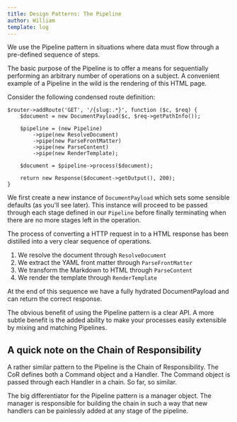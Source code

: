 ```yaml
---
title: Design Patterns: The Pipeline
author: William
template: log
---
```


We use the Pipeline pattern in situations where data must flow through a pre-defined sequence of steps.

The basic purpose of the Pipeline is to offer a means for sequentially performing an arbitrary number of operations
on a subject. A convenient example of a Pipeline in the wild is the rendering of this HTML page.

Consider the following condensed route definition:

    $router->addRoute('GET', '/{slug:.*}', function ($c, $req) {
        $document = new DocumentPayload($c, $req->getPathInfo());

        $pipeline = (new Pipeline)
            ->pipe(new ResolveDocument)
            ->pipe(new ParseFrontMatter)
            ->pipe(new ParseContent)
            ->pipe(new RenderTemplate);

        $document = $pipeline->process($document);

        return new Response($document->getOutput(), 200);
    }

We first create a new instance of `DocumentPayload` which sets some sensible defaults (as you'll see later). This
instance will proceed to be passed through each stage defined in our `Pipeline` before finally terminating when there
are no more stages left in the operation.

The process of converting a HTTP request in to a HTML response has been distilled into a very clear sequence of
operations.

1. We resolve the document through `ResolveDocument`
2. We extract the YAML front matter through `ParseFrontMatter`
3. We transform the Markdown to HTML through `ParseContent`
4. We render the template through `RenderTemplate`

At the end of this sequence we have a fully hydrated DocumentPayload and can return the correct response.

The obvious benefit of using the Pipeline pattern is a clear API. A more subtle benefit is the added ability to make
your processes easily extensible by mixing and matching Pipelines.

## A quick note on the Chain of Responsibility

A rather similar pattern to the Pipeline is the Chain of Responsibility. The CoR defines both a Command object and a
Handler. The Command object is passed through each Handler in a chain. So far, so similar.

The big differentiator for the Pipeline pattern is a manager object. The manager is responsible for building the chain
in such a way that new handlers can be painlessly added at any stage of the pipeline.